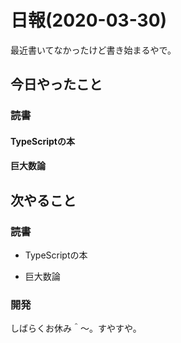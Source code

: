 # 日報(2020-03-30)

最近書いてなかったけど書き始まるやで。

## 今日やったこと

### 読書

#### TypeScriptの本

#### 巨大数論

## 次やること

### 読書

* TypeScriptの本

* 巨大数論

### 開発

しばらくお休み＾〜。すやすや。

